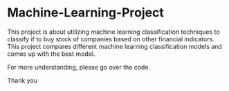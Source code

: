 # Machine-Learning-Project

This project is about utilizing machine learning classification techniques to classify if to buy stock of companies based on other financial indicators. This project compares different machine learning classification models and comes up with the best model.

For more understanding, please go over the code.

Thank you
